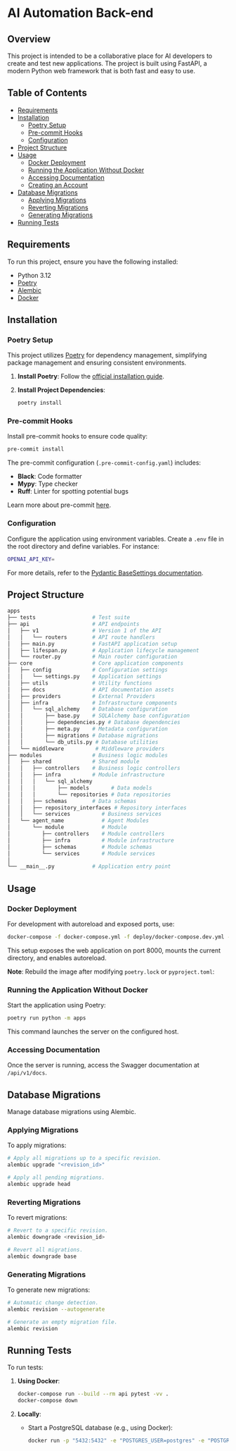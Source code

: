 # AI Automation Back-end

## Overview

This project is intended to be a collaborative place for AI developers to create and test new applications. The project is built using FastAPI, a modern Python web framework that is both fast and easy to use.

## Table of Contents

-   [Requirements](#requirements)
-   [Installation](#installation)
    -   [Poetry Setup](#poetry-setup)
    -   [Pre-commit Hooks](#pre-commit-hooks)
    -   [Configuration](#configuration)
-   [Project Structure](#project-structure)
-   [Usage](#usage)
    -   [Docker Deployment](#docker-deployment)
    -   [Running the Application Without Docker](#running-the-application-without-docker)
    -   [Accessing Documentation](#accessing-documentation)
    -   [Creating an Account](#creating-an-account)
-   [Database Migrations](#database-migrations)
    -   [Applying Migrations](#applying-migrations)
    -   [Reverting Migrations](#reverting-migrations)
    -   [Generating Migrations](#generating-migrations)
-   [Running Tests](#running-tests)

## Requirements

To run this project, ensure you have the following installed:

-   Python 3.12
-   [Poetry](https://python-poetry.org/docs/#installation)
-   [Alembic](https://alembic.sqlalchemy.org/en/latest/)
-   [Docker](https://docs.docker.com/get-docker/)

## Installation

### Poetry Setup

This project utilizes [Poetry](https://python-poetry.org/) for dependency management, simplifying package management and ensuring consistent environments.

1. **Install Poetry**: Follow the [official installation guide](https://python-poetry.org/docs/#installation).

2. **Install Project Dependencies**:

    ```bash
    poetry install
    ```

### Pre-commit Hooks

Install pre-commit hooks to ensure code quality:

```bash
pre-commit install
```

The pre-commit configuration (`.pre-commit-config.yaml`) includes:

-   **Black**: Code formatter
-   **Mypy**: Type checker
-   **Ruff**: Linter for spotting potential bugs

Learn more about pre-commit [here](https://pre-commit.com/).

### Configuration

Configure the application using environment variables. Create a `.env` file in the root directory and define variables. For instance:

```bash
OPENAI_API_KEY=
```

For more details, refer to the [Pydantic BaseSettings documentation](https://pydantic-docs.helpmanual.io/usage/settings/).

## Project Structure

```bash
apps
├── tests                  # Test suite
├── api                    # API endpoints
│   ├── v1                 # Version 1 of the API
│   │   └── routers        # API route handlers
│   ├── main.py            # FastAPI application setup
│   ├── lifespan.py        # Application lifecycle management
│   └── router.py          # Main router configuration
├── core                   # Core application components
│   ├── config             # Configuration settings
│   │   └── settings.py    # Application settings
│   ├── utils              # Utility functions
│   ├── docs               # API documentation assets
│   ├── providers          # External Providers
│   ├── infra              # Infrastructure components
│   │   └── sql_alchemy    # Database configuration
│   │       ├── base.py    # SQLAlchemy base configuration
│   │       ├── dependencies.py # Database dependencies
│   │       ├── meta.py    # Metadata configuration
│   │       ├── migrations # Database migrations
│   │       └── db_utils.py # Database utilities
│   └── middleware          # Middleware providers
├── modules                # Business logic modules
│   ├── shared             # Shared module
│   │   ├── controllers    # Business logic controllers
│   │   ├── infra          # Module infrastructure
│   │   │   └── sql_alchemy
│   │   │       ├── models       # Data models
│   │   │       └── repositories # Data repositories
│   │   ├── schemas        # Data schemas
│   │   ├── repository_interfaces # Repository interfaces
│   │   └── services          # Business services
│   └── agent_name            # Agent Modules
│       └── module            # Module
│          ├── controllers    # Module controllers
│          ├── infra          # Module infrastructure
│          ├── schemas        # Module schemas
│          └── services       # Module services
│
└── __main__.py            # Application entry point
```

## Usage

### Docker Deployment

For development with autoreload and exposed ports, use:

```bash
docker-compose -f docker-compose.yml -f deploy/docker-compose.dev.yml --project-directory . up --build
```

This setup exposes the web application on port 8000, mounts the current directory, and enables autoreload.

**Note**: Rebuild the image after modifying `poetry.lock` or `pyproject.toml`:

### Running the Application Without Docker

Start the application using Poetry:

```bash
poetry run python -m apps
```

This command launches the server on the configured host.

### Accessing Documentation

Once the server is running, access the Swagger documentation at `/api/v1/docs`.

## Database Migrations

Manage database migrations using Alembic.

### Applying Migrations

To apply migrations:

```bash
# Apply all migrations up to a specific revision.
alembic upgrade "<revision_id>"

# Apply all pending migrations.
alembic upgrade head
```

### Reverting Migrations

To revert migrations:

```bash
# Revert to a specific revision.
alembic downgrade <revision_id>

# Revert all migrations.
alembic downgrade base
```

### Generating Migrations

To generate new migrations:

```bash
# Automatic change detection.
alembic revision --autogenerate

# Generate an empty migration file.
alembic revision
```

## Running Tests

To run tests:

1. **Using Docker**:

    ```bash
    docker-compose run --build --rm api pytest -vv .
    docker-compose down
    ```

2. **Locally**:

    - Start a PostgreSQL database (e.g., using Docker):

        ```bash
        docker run -p "5432:5432" -e "POSTGRES_USER=postgres" -e "POSTGRES_DB=postgres" -e "POSTGRES_PASSWORD=password" postgres
        ```
